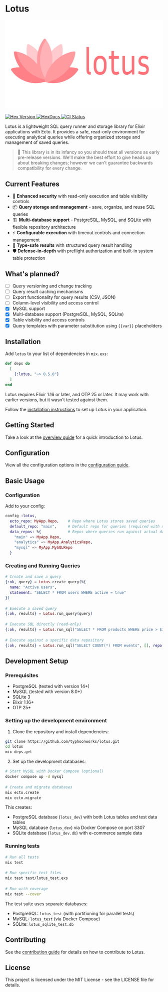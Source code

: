 # Lotus

![Lotus](https://raw.githubusercontent.com/typhoonworks/lotus/main/media/banner.png)

<p>
  <a href="https://hex.pm/packages/lotus">
    <img alt="Hex Version" src="https://img.shields.io/hexpm/v/lotus.svg">
  </a>
  <a href="https://hexdocs.pm/lotus">
    <img src="https://img.shields.io/badge/docs-hexdocs-blue" alt="HexDocs">
  </a>
  <a href="https://github.com/typhoonworks/lotus/actions">
    <img alt="CI Status" src="https://github.com/typhoonworks/lotus/workflows/ci/badge.svg">
  </a>
</p>

Lotus is a lightweight SQL query runner and storage library for Elixir applications with Ecto. It provides a safe, read-only environment for executing analytical queries while offering organized storage and management of saved queries.

>🚧 This library is in its infancy so you should treat all versions as early pre-release versions. We'll make the best effort to give heads up about breaking changes; however we can't guarantee backwards compatibility for every change.

## Current Features
- 🔐 **Enhanced security** with read-only execution and table visibility controls
- 📦 **Query storage and management** - save, organize, and reuse SQL queries
- 🏗️ **Multi-database support** - PostgreSQL, MySQL, and SQLite with flexible repository architecture
- ⚡ **Configurable execution** with timeout controls and connection management
- 🎯 **Type-safe results** with structured query result handling
- 🛡️ **Defense-in-depth** with preflight authorization and built-in system table protection

## What's planned?
- [ ] Query versioning and change tracking
- [ ] Query result caching mechanisms
- [ ] Export functionality for query results (CSV, JSON)
- [ ] Column-level visibility and access control
- [x] MySQL support
- [x] Multi-database support (PostgreSQL, MySQL, SQLite)
- [x] Table visibility and access controls
- [x] Query templates with parameter substitution using `{{var}}` placeholders

## Installation
Add `lotus` to your list of dependencies in `mix.exs`:

```elixir
def deps do
  [
    {:lotus, "~> 0.5.0"}
  ]
end
```

Lotus requires Elixir 1.16 or later, and OTP 25 or later. It may work with earlier versions, but it wasn't tested against them.

Follow the [installation instructions](guides/installation.md) to set up Lotus in your application.

## Getting Started
Take a look at the [overview guide](guides/overview.md) for a quick introduction to Lotus.

## Configuration
View all the configuration options in the [configuration guide](guides/configuration.md).

## Basic Usage

### Configuration
Add to your config:

```elixir
config :lotus,
  ecto_repo: MyApp.Repo,    # Repo where Lotus stores saved queries
  default_repo: "main",     # Default repo for queries (required with multiple repos)
  data_repos: %{            # Repos where queries run against actual data
    "main" => MyApp.Repo,
    "analytics" => MyApp.AnalyticsRepo,
    "mysql" => MyApp.MySQLRepo
  }
```

### Creating and Running Queries

```elixir
# Create and save a query
{:ok, query} = Lotus.create_query(%{
  name: "Active Users",
  statement: "SELECT * FROM users WHERE active = true"
})

# Execute a saved query
{:ok, results} = Lotus.run_query(query)

# Execute SQL directly (read-only)
{:ok, results} = Lotus.run_sql("SELECT * FROM products WHERE price > $1", [100])

# Execute against a specific data repository
{:ok, results} = Lotus.run_sql("SELECT COUNT(*) FROM events", [], repo: "analytics")
```

## Development Setup

### Prerequisites
- PostgreSQL (tested with version 14+)
- MySQL (tested with version 8.0+)
- SQLite 3
- Elixir 1.16+
- OTP 25+

### Setting up the development environment

1. Clone the repository and install dependencies:
```bash
git clone https://github.com/typhoonworks/lotus.git
cd lotus
mix deps.get
```

2. Set up the development databases:
```bash
# Start MySQL with Docker Compose (optional)
docker compose up -d mysql

# Create and migrate databases
mix ecto.create
mix ecto.migrate
```

This creates:
- PostgreSQL database (`lotus_dev`) with both Lotus tables and test data tables
- MySQL database (`lotus_dev`) via Docker Compose on port 3307
- SQLite database (`lotus_dev.db`) with e-commerce sample data

### Running tests

```bash
# Run all tests
mix test

# Run specific test files
mix test test/lotus_test.exs

# Run with coverage
mix test --cover
```

The test suite uses separate databases:
- PostgreSQL: `lotus_test` (with partitioning for parallel tests)
- MySQL: `lotus_test` (via Docker Compose)
- SQLite: `lotus_sqlite_test.db`

## Contributing
See the [contribution guide](guides/contributing.md) for details on how to contribute to Lotus.

## License
This project is licensed under the MIT License - see the LICENSE file for details.
